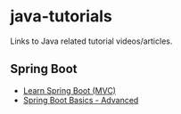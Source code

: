 # java-tutorials
Links to Java related tutorial videos/articles.

## Spring Boot
- [Learn Spring Boot (MVC)](https://www.youtube.com/watch?v=Ke7Tr4RgRTs)
- [Spring Boot Basics - Advanced](https://www.baeldung.com/spring-boot)
